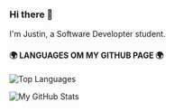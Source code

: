 ### Hi there 👋

I'm Justin, a Software Developter student.

#### 🌍 LANGUAGES OM MY GITHUB PAGE 🌍
![Top Languages](https://github-readme-stats.vercel.app/api/top-langs/?username=jcklerk&theme=dark)

![My GitHub Stats](https://github-readme-stats.vercel.app/api?username=jcklerk&theme=dark&show_icons=true)


<!--
**jcklerk/jcklerk** is a ✨ _special_ ✨ repository because its `README.md` (this file) appears on your GitHub profile.

Here are some ideas to get you started:

- 🔭 I’m currently working on ...
- 🌱 I’m currently learning ...s
- 👯 I’m looking to collaborate on ...
- 🤔 I’m looking for help with ...
- 💬 Ask me about ...
- 📫 How to reach me: ...
- 😄 Pronouns: ...
- ⚡ Fun fact: ...
-->
